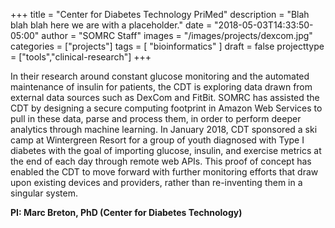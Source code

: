 +++
title = "Center for Diabetes Technology PriMed"
description = "Blah blah blah here we are with a placeholder."
date = "2018-05-03T14:33:50-05:00"
author = "SOMRC Staff"
images = "/images/projects/dexcom.jpg"
categories = ["projects"]
tags = [
    "bioinformatics"
]
draft = false
projecttype = ["tools","clinical-research"]
+++

In their research around constant glucose monitoring and the automated maintenance of insulin for patients, the CDT is exploring data drawn from external data sources such as DexCom and FitBit. SOMRC has assisted the CDT by designing a secure computing footprint in Amazon Web Services to pull in these data, parse and process them, in order to perform deeper analytics through machine learning. In January 2018, CDT sponsored a ski camp at Wintergreen Resort for a group of youth diagnosed with Type I diabetes with the goal of importing glucose, insulin, and exercise metrics at the end of each day through remote web APIs. This proof of concept has enabled the CDT to move forward with further monitoring efforts that draw upon existing devices and providers, rather than re-inventing them in a singular system. 

**PI: Marc Breton, PhD (Center for Diabetes Technology)**
